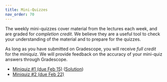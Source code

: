 ```yaml
---
title: Mini-Quizzes
nav_order: 70
---
```


The weekly mini-quizzes cover material from the lectures each week, and are graded for *completion credit*. We believe they are a useful tool to check your understanding of the material and to prepare for the quizzes.

As long as you have submitted on Gradescope, you will receive *full credit* for the miniquiz. We will provide feedback on the accuracy of your mini-quiz answers through Gradescope.

- [Miniquiz #1 (due Feb 15)](https://www.gradescope.com/courses/727449/assignments/4071764) ([Solution](/assets/documents/miniquizzes/miniquiz-1-sol.pdf))
- [Miniquiz #2 (due Feb 22)](https://www.gradescope.com/courses/727449/assignments/4111157)
